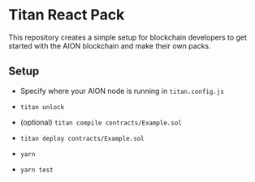 # Titan React Pack

This repository creates a simple setup for blockchain developers to get started with the AION blockchain and make their own packs.

## Setup

- Specify where your AION node is running in `titan.config.js`

- `titan unlock`
- (optional) `titan compile contracts/Example.sol`
- `titan deploy contracts/Example.sol`
- `yarn`
- `yarn test`
